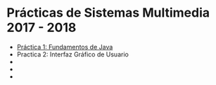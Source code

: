 # Prácticas de Sistemas Multimedia 2017 - 2018  

- [Práctica 1: Fundamentos de Java](https://github.com/AGCarlos/SMM_1718/tree/master/Pr%C3%A1cticas/Pr%C3%A1ctica%201)
- Practica 2: Interfaz Gráfico de Usuario 
-
-
-
